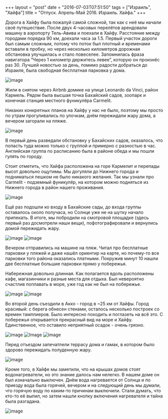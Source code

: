 +++
layout = "post"
date = "2016-07-03T07:51:50"
tags = ["Израиль", "Хайфа"]
title = "Отпуск. Апрель-Май 2016. Израиль. Хайфа."
+++

Дорога в Хайфу была пожалуй самой сложной, так как с неё мы начали своё путешествие. После двух 4-часовых перелётов арендовали машину в аэропорту Тель-Авива и поехали в Хайфу. Расстояние между городами порядка 90 км, доехали часа за 1.5. Первый участок дороги был самым сложным, потому что поток был плотный и временами вставали в пробку, но через несколько километров дорожная обстановка улучшилась и стало повеселее. Запомнилась фраза навигатора “Через 1 километр держитесь левее”, которую он произнёс раз 30. Лучшей новостью за день, помимо радости добраться до Израиля, была свободная бесплатная парковка у дома. 

![image](/blog/2016/07/vacation-april-may-2015-israel-haifa-1.jpg)

Жили в снятом через Airbnb домике на улице Leonardo da Vinci, район Кармель. Рядом была высшая точка Бахайский садов, зоопарк и конечная станция местного фуникулёра Carmelit.

Никаких конкретных планов на Хайфу у нас не было, поэтому мы просто по утрам прогуливались по улочкам, днём пережидали жару дома, а вечером загорали на пляже.

![image](/blog/2016/07/vacation-april-may-2015-israel-haifa-2.jpg)

В первый день разведали обстановку у Бахайских садов, оказалось, что попасть туда можно только с группой и примерно с разностью в час. Английская группа по расписанию была в районе обеда и мы пошли гулять по городу. 

Стоит отметить, что Хайфа расположена на горе Кармелит и перепады высот довольно ощутимы. Мы догуляли до Нижнего города и подниматься пешком не было никакого желания. Так мы узнали про Carmelit - подземный фуникулёр, на котором можно подняться из Нижнего города в район нашего проживания.

![image](/blog/2016/07/vacation-april-may-2015-israel-haifa-3.jpg)

Ещё раз подошли ко входу в Бахайские сады, до входа группы оставалось около получаса, но Солнце уже не на шутку начало припекать. В итоге, мы побродили на смотровой площадке (здесь первый раз досмотрели наши вещи), пофотографировали и вернулись домой пережидать жару.

![image](/blog/2016/07/vacation-april-may-2015-israel-haifa-4.jpg)
![image](/blog/2016/07/vacation-april-may-2015-israel-haifa-5.jpg)

Вечером отправились на машине на пляж. Читал про бесплатные парковки у пляжей и даже нашёл ориентир на карте, но почему-то все парковки того района оказались платными. Покружив минут 10 нашли две бесплатные большие парковки прямо у побережья. 

Набережная довольно длинная. Как полагается вдоль расположены кафе, магазинчики и разные места для отдыха. Был невероятно счастлив поплавать в море, уже год как не был на побережье.

![image](/blog/2016/07/vacation-april-may-2015-israel-haifa-6.jpg)
![image](/blog/2016/07/vacation-april-may-2015-israel-haifa-7.jpg)

Во второй день съездили в Акко - город в ~25 км от Хайфы. Город красивый: с берега обнесен стенами, осталось несколько построек со времен тамплиеров. Было интересно походить и поглазеть на всё это. С побережья открывается прекрасный вид на море и Хайфу. Единственное, что оставило неприятный осадок - очень грязно.

![image](/blog/2016/07/vacation-april-may-2015-israel-haifa-8.jpg)
![Image](/blog/2016/07/vacation-april-may-2015-israel-haifa-9.jpg)
![image](/blog/2016/07/vacation-april-may-2015-israel-haifa-10.jpg)

Перед отъездом запечатлели террасу дома и гамак, в котором было здорово пережидать полуденную жару.

![image](/blog/2016/07/vacation-april-may-2015-israel-haifa-11.jpg)

Кроме того, в Хайфе мы заметили, что на крышах домов стоят водонагреватели, но это знание далось нам нелегко. В нашем доме он был изначально выключен. Днём вода нагревается от Солнца и по приезду вода была горячей, вечером и на следующий день мы думали, что горячую воду по каким-то причинам выключили. Стали думать, что кто-то её выпил, но затем нашли кнопку включения нагревателя и тайна была разгадана.

![image](/blog/2016/07/vacation-april-may-2015-israel-haifa-12.jpg)